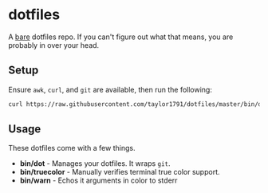 dotfiles
========
A [bare](https://www.atlassian.com/git/tutorials/dotfiles) dotfiles repo. If you
can't figure out what that means, you are probably in over your head.

Setup
-----
Ensure `awk`, `curl`, and  `git` are available, then run the following:

```bash
curl https://raw.githubusercontent.com/taylor1791/dotfiles/master/bin/dot | bash`
```

Usage
-----
These dotfiles come with a few things.

 * **bin/dot** - Manages your dotfiles. It wraps `git`.
 * **bin/truecolor** - Manually verifies terminal true color support.
 * **bin/warn** - Echos it arguments in color to stderr
